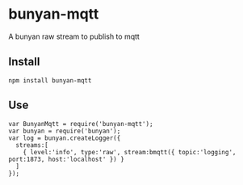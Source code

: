 bunyan-mqtt
===========

A bunyan raw stream to publish to mqtt

## Install

    npm install bunyan-mqtt

## Use

    var BunyanMqtt = require('bunyan-mqtt');
    var bunyan = require('bunyan');
    var log = bunyan.createLogger({
      streams:[
        { level:'info', type:'raw', stream:bmqtt({ topic:'logging', port:1873, host:'localhost' }) }
      ]
    });
